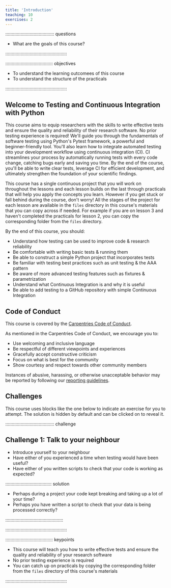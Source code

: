 ```yaml
---
title: 'Introduction'
teaching: 10
exercises: 2
---
```


:::::::::::::::::::::::::::::::::::::: questions 

- What are the goals of this course?

::::::::::::::::::::::::::::::::::::::::::::::::

::::::::::::::::::::::::::::::::::::: objectives

- To understand the learning outcomees of this course
- To understand the structure of the practicals

::::::::::::::::::::::::::::::::::::::::::::::::

## Welcome to Testing and Continuous Integration with Python

This course aims to equip researchers with the skills to write effective tests and ensure the quality and reliability of their research software. No prior testing experience is required! We'll guide you through the fundamentals of software testing using Python's Pytest framework, a powerful and beginner-friendly tool. You'll also learn how to integrate automated testing into your development workflow using continuous integration (CI). CI streamlines your process by automatically running tests with every code change, catching bugs early and saving you time. By the end of the course, you'll be able to write clear tests, leverage CI for efficient development, and ultimately strengthen the foundation of your scientific findings.

This course has a single continuous project that you will work on throughout the lessons and each lesson builds on the last through practicals that will help you apply the concepts you learn. However if you get stuck or fall behind during the course, don't worry!
All the stages of the project for each lesson are available in the `files` directory in this course's materials that you can copy across if needed. For example if you are on lesson 3 and haven't completed the practicals for lesson 2, you can copy the corresponding folder from the `files` directory.

By the end of this course, you should:

- Understand how testing can be used to improve code & research reliability
- Be comfortable with writing basic tests & running them
- Be able to construct a simple Python project that incorporates tests
- Be familiar with testing best practices such as unit testing & the AAA pattern 
- Be aware of more advanced testing features such as fixtures & parametrization
- Understand what Continuous Integration is and why it is useful
- Be able to add testing to a GitHub repository with simple Continuous Integration


## Code of Conduct

This course is covered by the [Carpentries Code of Conduct](https://docs.carpentries.org/topic_folders/policies/code-of-conduct.html). 

As mentioned in the Carpentries Code of Conduct, we encourage you to:

- Use welcoming and inclusive language
- Be respectful of different viewpoints and experiences
- Gracefully accept constructive criticism
- Focus on what is best for the community
- Show courtesy and respect towards other community members

Instances of abusive, harassing, or otherwise unacceptable behavior may be reported by following our [reporting guidelines](https://docs.carpentries.org/topic_folders/policies/incident-reporting.html).

## Challenges

This course uses blocks like the one below to indicate an exercise for you to attempt. The solution is hidden by default and can be clicked on to reveal it.

:::::::::::::::::::::::::::::::::::::: challenge

## Challenge 1: Talk to your neighbour

- Introduce yourself to your neighbour
- Have either of you experienced a time when testing would have been useful?
- Have either of you written scripts to check that your code is working as expected?

:::::::::::::::::::::::::::::::::::: solution

- Perhaps during a project your code kept breaking and taking up a lot of your time?
- Perhaps you have written a script to check that your data is being processed correctly?

:::::::::::::::::::::::::::::::::::::::::::::

::::::::::::::::::::::::::::::::::::::::::::::::

::::::::::::::::::::::::::::::::::::: keypoints 

- This course will teach you how to write effective tests and ensure the quality and reliability of your research software
- No prior testing experience is required
- You can catch up on practicals by copying the corresponding folder from the `files` directory of this course's materials

::::::::::::::::::::::::::::::::::::::::::::::::

